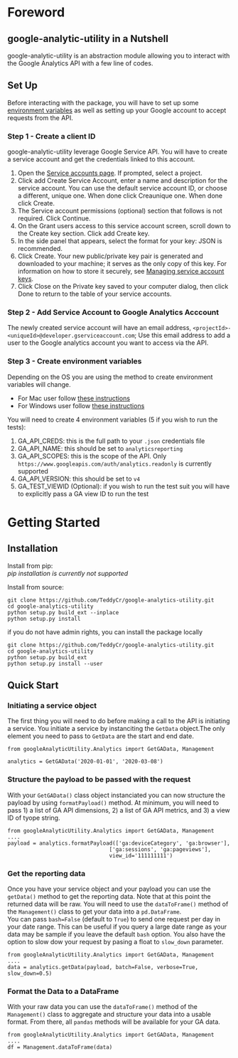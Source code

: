 # Foreword
## google-analytic-utility in a Nutshell
google-analytic-utility is an abstraction module allowing you to interact with the Google Analytics API with a few line of codes. 

## Set Up
Before interacting with the package, you will have to set up some [environment variables](https://en.wikipedia.org/wiki/Environment_variable) as well as setting up your Google account to accept requests from the API.  
### Step 1 - Create a client ID
google-analytic-utility leverage Google Service API. You will have to create a service account and get the credentials linked to this account.
1) Open the [Service accounts page](https://console.developers.google.com/iam-admin/serviceaccounts). If prompted, select a project.  
2) Click add Create Service Account, enter a name and description for the service account. You can use the default service account ID, or choose a different, unique one. When done click Creaunique one. When done click Create.  
3) The Service account permissions (optional) section that follows is not required. Click Continue.  
4) On the Grant users access to this service account screen, scroll down to the Create key section. Click add Create key.  
5) In the side panel that appears, select the format for your key: JSON is recommended.  
6) Click Create. Your new public/private key pair is generated and downloaded to your machine; it serves as the only copy of this key. For information on how to store it securely, see [Managing service account keys](https://cloud.google.com/iam/docs/understanding-service-accounts#managing_service_account_keys).  
7) Click Close on the Private key saved to your computer dialog, then click Done to return to the table of your service accounts.  

### Step 2 - Add Service Account to Google Analytics Acccount
The newly created service account will have an email address, `<projectId>-<uniqueId>@developer.gserviceaccount.com`; Use this email address to add a user to the Google analytics account you want to access via the API. 

### Step 3 - Create environment variables
Depending on the OS you are using the method to create environment variables will change. 
* For Mac user follow [these instructions](https://stackoverflow.com/questions/7501678/set-environment-variables-on-mac-os-x-lion)  
* For Windows user follow [these instructions](https://superuser.com/questions/949560/how-do-i-set-system-environment-variables-in-windows-10)

You will need to create 4 environment variables (5 if you wish to run the tests):
1) GA_API_CREDS: this is the full path to your `.json` credentials file  
2) GA_API_NAME: this should be set to `analyticsreporting`  
3) GA_API_SCOPES: this is the scope of the API. Only `https://www.googleapis.com/auth/analytics.readonly` is currently supported  
4) GA_API_VERSION: this should be set to `v4`  
5) GA_TEST_VIEWID (Optional): if you wish to run the test suit you will have to explicitly pass a GA view ID to run the test  

# Getting Started
## Installation
Install from pip:  
*pip installation is currently not supported*  

Install from source:  
```
git clone https://github.com/TeddyCr/google-analytics-utility.git
cd google-analytics-utility
python setup.py build_ext --inplace
python setup.py install
```

if you do not have admin rights, you can install the package locally
```
git clone https://github.com/TeddyCr/google-analytics-utility.git
cd google-analytics-utility
python setup.py build_ext 
python setup.py install --user
```

## Quick Start
### Initiating a service object
The first thing you will need to do before making a call to the API is initiating a service. You initiate a service by instanciting the `GetData` object.The only element you need to pass to `GetData` are the start and end date.

```
from googleAnalyticUtility.Analytics import GetGAData, Management

analytics = GetGAData('2020-01-01', '2020-03-08')
```

### Structure the payload to be passed with the request
With your `GetGAData()` class object instanciated you can now structure the payload by using `formatPayload()` method. At minimum, you will need to pass 1) a list of GA API dimensions, 2) a list of GA API metrics, and 3) a view ID of tyope string.  
```
from googleAnalyticUtility.Analytics import GetGAData, Management
....
payload = analytics.formatPayload(['ga:deviceCategory', 'ga:browser'],
                                ['ga:sessions', 'ga:pageviews'],
                                view_id='111111111')
```

### Get the reporting data
Once you have your service object and your payload you can use the `getData()` method to get the reporting data. Note that at this point the returned data will be raw. You will need to use the `dataToFrame()` method of the `Management()` class to get your data into a `pd.DataFrame`.  
You can pass `bash=False` (default to `True`) to send one request per day in your date range. This can be useful if you query a large date range as your data may be sample if you leave the default `bash` option. You also have the option to slow dow your request by pasing a float to `slow_down` parameter.
```
from googleAnalyticUtility.Analytics import GetGAData, Management
....
data = analytics.getData(payload, batch=False, verbose=True, slow_down=0.5)
```

### Format the Data to a DataFrame
With your raw data you can use the `dataToFrame()` method of the `Management()` class to aggregate and structure your data into a usable format. From there, all `pandas` methods will be available for your GA data.  
```
from googleAnalyticUtility.Analytics import GetGAData, Management
....
df = Management.dataToFrame(data)
```
